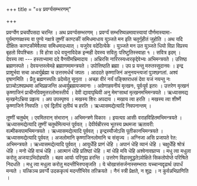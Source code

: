 +++
title = "०४ प्रवर्ग्यसम्भरणम्"

+++

प्रवर्ग्येण प्रचर्योपसदा चरन्ति । अथ प्रवर्ग्यसम्भरणम् । प्रवर्ग्यं सम्भरिष्यन्नमावास्यायां पौर्णमास्यामा-पूर्यमाणपक्षस्य वा पुण्ये नक्षत्रे तूष्णीं काण्टकीं समिधमाधाय युञ्जते मन इति चतुर्गृहीतं जुहोति । अथ यदि दीक्षितः काण्टकीमेवैतया समिधमादध्यात् । यजुरेव वदेदित्येके । युञ्जते मन उत युञ्जते धियो विप्रा विप्रस्य बृहतो विपश्चितः । वि होत्रा दधे वयुनाविदेक इन्मही देवस्य सवितुः परिष्टुतिस्स्वाहा १ । सवित्र इदम् । देवस्य त्वा --- हस्ताभ्यामा ददे वैणवीमभ्रिमादाय । अभ्रिरसि नारिरस्यध्वरकृद्देवेभ्यः अभिमन्त्रयते । उत्तिष्ठ ब्रह्मणस्पते । देवयन्तस्त्वेमहे ब्रह्माणमामन्त्रयते । उपोत्तिष्ठति ब्रह्मा । उप प्र यन्तु मरुतस्सुदानवः । इन्द्र प्राशूर्भवा सचा अध्वर्युर्ब्रह्मा च उत्तरमर्धर्चं जपतः । आददते कृष्णाजिनं अनुनयन्त्यजां पुञ्श्छगलां. अश्वं वृषाणमिति । प्रैतु ब्रह्मणस्पतिः प्रदेव्येतु सूनृता । अच्छा वीरं नर्यं पङ्क्तिराधसं देवा यजं नयन्तु नः प्राञ्चोऽश्वप्रथमा अभिप्रव्रजन्ति अध्वर्युब्रह्मयजमानाः । अग्रेणाहवनीयं मृत्खनः, पूर्वःपूर्व इतरः । उत्तरेण मृत्खनं कृष्णाजिनं प्राचीनग्रिवमुत्तरलोमास्तीर्य । देवी द्यावापृथिवी अनु मेमꣳसाथां मृत्खनमभिमन्त्रयते । ऋध्यासमद्य मृत्खनेऽभ्रिया प्रहृत्य । अप उपस्पृश्य । मखस्य शिरः अपदाय । मखाय त्वा हरति । मखस्य त्वा शीर्ष्णे कृष्णाजिने निवपति । एवं द्वितीयं तृतीयं च हरति । ऋध्यासमद्येत्यादि निवपनान्तम् ।

तूष्णीं चतुर्थम् । एवमितरान् संभारान् । अभिमन्त्रणे विकारः । इयत्यग्र आसीः वराहविहितमभिमन्त्रयते । ऋध्यासमद्येत्यादि तूष्णीं चतुर्थमित्यन्तं पूर्ववत् । देवीर्वम्रीरस्य भूतस्य प्रथमजा ऋतावरी: वल्मीकवपामभिमन्त्रयते । ऋध्यासमद्येत्यादि पूर्ववत् । इन्द्रस्यौजोऽसि पूतीकानभिमन्त्रयते । ऋध्यासमद्येत्यादि पूर्ववत् । अजलोमानि कृष्णाजिनलोमानि च संसृज्य । अग्निजा असि प्रजापते रेत: अभिमन्त्रयते । ऋध्यासमद्येत्यादि पूर्ववत् । आयुर्धेहि प्राणं धेहि । अपानं धेहि व्यानं धेहि । चक्षुर्धेहि श्रोत्रं धेहि । मनो धेहि वाचं धेहि । आत्मानं धेहि प्रतिष्ठां धेहि । मां धेहि मयि धेहि अश्वेनावघ्राप्य । मधु त्वा मधुला करोतु अजयाऽभिदोहयति । बहव आर्याः परिगृह्य हरन्ति । उत्तरेण विहारमुद्धतेऽवोक्षिते सिकतोपोप्ते परिश्रिते निदधति । मधु त्वा मधुला करोतु मदन्तीभिरुपसृजति । ये चोखासंसर्जनास्सम्भाराः यच्चान्यद्दृढार्थ उपार्धं मन्यते । यत्किञ्च प्रवर्ग्ये उदककृत्यं मदन्तीभिरेव तत्क्रियते । नैनं स्त्री प्रेक्षते, न शूद्रः । न कुर्वन्नभिप्राणिति ।
